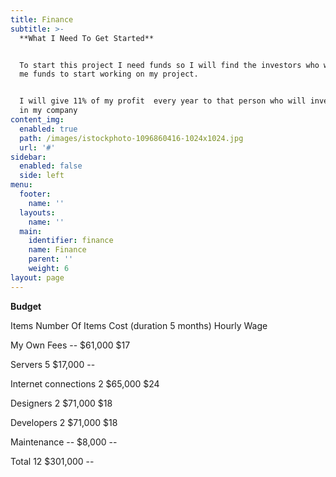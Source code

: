 ```yaml
---
title: Finance
subtitle: >-
  **What I Need To Get Started**


  To start this project I need funds so I will find the investors who will give
  me funds to start working on my project.


  I will give 11% of my profit  every year to that person who will invest money
  in my company
content_img:
  enabled: true
  path: /images/istockphoto-1096860416-1024x1024.jpg
  url: '#'
sidebar:
  enabled: false
  side: left
menu:
  footer:
    name: ''
  layouts:
    name: ''
  main:
    identifier: finance
    name: Finance
    parent: ''
    weight: 6
layout: page
---
```

**Budget**

Items	                         Number Of  Items	      Cost (duration 5 months)	        Hourly Wage

My Own Fees                  	--	                              $61,000                         	     $17 

Servers	                                5	                              $17,000 	                              --

Internet connections	       2	                              $65,000                       	     $24 

Designers	                       2                                     $71,000 	                             $18 

Developers	                       2	                              $71,000 	                             $18 

Maintenance                        --	                             $8,000 	                              --

Total	                            12	                             $301,000 	                              --
